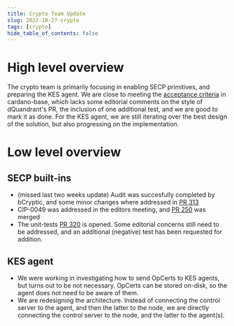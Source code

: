 ```yaml
---
title: Crypto Team Update
slug: 2022-10-27-crypto
tags: [crypto]
hide_table_of_contents: false
---
```


# High level overview

The crypto team is primarily focusing in enabling SECP primitives, and preparing the KES agent. We are close to
meeting the [acceptance criteria](https://github.com/input-output-hk/cardano-base/issues/315) in cardano-base,
which lacks some editorial comments on the style of dQuandrant's PR, the inclusion of one additional test, and
we are good to mark it as done. For the KES agent, we are still iterating over the best design of the solution,
but also progressing on the implementation.

# Low level overview
## SECP built-ins
* (missed last two weeks update) Audit was succesfully completed by bCryptic, and some minor changes where addressed in [PR 313](https://github.com/input-output-hk/cardano-base/pull/313)
* CIP-0049 was addressed in the editors meeting, and [PR 250](https://github.com/cardano-foundation/CIPs/pull/250) was merged
* The unit-tests [PR 320](https://github.com/input-output-hk/cardano-base/pull/320) is opened. Some editorial concerns still need to be addressed, and an additional (negative) test has been requested for addition.

## KES agent
* We were working in investigating how to send OpCerts to KES agents, but turns out to be not necessary. OpCerts can be stored on-disk, so the agent does not need to be aware of them.
* We are redesigning the architecture. Instead of connecting the control server to the agent, and then the latter to the node, we are directly connecting the control server to the node, and the latter to the agent(s).
